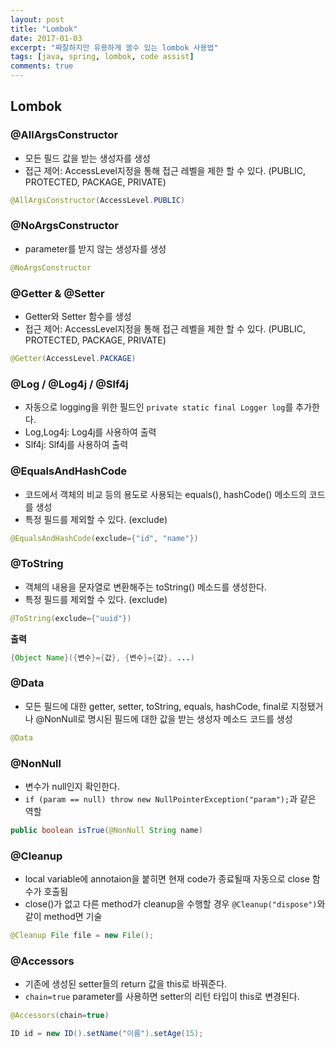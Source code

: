 ```yaml
---
layout: post
title: "Lombok"
date: 2017-01-03
excerpt: "짜잘하지만 유용하게 쓸수 있는 lombok 사용법"
tags: [java, spring, lombok, code assist]
comments: true
---
```


## Lombok

### @AllArgsConstructor

 - 모든 필드 값을 받는 생성자를 생성
 - 접근 제어: AccessLevel지정을 통해 접근 레벨을 제한 할 수 있다. (PUBLIC, PROTECTED, PACKAGE, PRIVATE)

```java
@AllArgsConstructor(AccessLevel.PUBLIC)
```

### @NoArgsConstructor

 - parameter를 받지 않는 생성자를 생성

```java
@NoArgsConstructor
```

### @Getter & @Setter

 - Getter와 Setter 함수를 생성
 - 접근 제어: AccessLevel지정을 통해 접근 레벨을 제한 할 수 있다. (PUBLIC, PROTECTED, PACKAGE, PRIVATE)

```java
@Getter(AccessLevel.PACKAGE)
```

### @Log / @Log4j / @Slf4j

 - 자동으로 logging을 위한 필드인 `private static final Logger log`를 추가한다.
 - Log,Log4j: Log4j를 사용하여 출력
 - Slf4j: Slf4j를 사용하여 출력

### @EqualsAndHashCode

 - 코드에서 객체의 비교 등의 용도로 사용되는 equals(), hashCode() 메소드의 코드를 생성
 - 특정 필드를 제외할 수 있다. (exclude)

```java
@EqualsAndHashCode(exclude={"id", "name"})
```

### @ToString

 - 객체의 내용을 문자열로 변환해주는 toString() 메소드를 생성한다.
 - 특정 필드를 제외할 수 있다. (exclude)


```java
@ToString(exclude={"uuid"})
```

**출력**
```java
{Object Name}({변수}={값}, {변수}={값}, ...)
```

### @Data

 - 모든 필드에 대한 getter, setter, toString, equals, hashCode, final로 지정됐거나 @NonNull로 명시된 필드에 대한 값을 받는 생성자 메소드 코드를 생성

```java
@Data
```

### @NonNull

 - 변수가 null인지 확인한다.
 - `if (param == null) throw new NullPointerException("param");`과 같은 역할

```java
public boolean isTrue(@NonNull String name)
```

### @Cleanup

 - local variable에 annotaion을 붙히면 현재 code가 종료될때 자동으로 close 함수가 호출됨
 - close()가 없고 다른 method가 cleanup을 수행할 경우 `@Cleanup("dispose")`와 같이 method면 기술

```java
@Cleanup File file = new File();
```

### @Accessors

 - 기존에 생성된 setter들의 return 값을 this로 바꿔준다.
 - `chain=true` parameter를 사용하면 setter의 리턴 타입이 this로 변경된다.

```java
@Accessors(chain=true)
```

```java
ID id = new ID().setName("이름").setAge(15);
```
